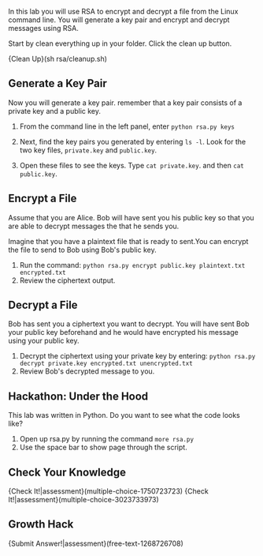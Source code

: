 

In this lab you will use RSA to encrypt and decrypt a file from the Linux command line. You will generate a key pair and encrypt and decrypt messages using RSA.


Start by clean everything up in your folder. Click the clean up button.

{Clean Up}(sh rsa/cleanup.sh)

## Generate a Key Pair
Now you will generate a key pair. remember that a key pair consists of a private key and a public key.

1. From the command line in the left panel, enter ```python rsa.py keys```

1. Next, find the key pairs you generated by entering ```ls -l```. Look for the two key files, ```private.key``` and ```public.key```. 
1. Open these files to see the keys. Type ```cat private.key```. and then ```cat public.key```. 

## Encrypt a File

Assume that you are Alice. Bob will have sent you his public key so that you are able to decrypt messages the that he sends you. 

Imagine that you have a plaintext file that is ready to sent.You can encrypt the file to send to Bob using Bob's public key. 
1. Run the command: 
```python rsa.py encrypt public.key plaintext.txt encrypted.txt```
2. Review the ciphertext output. 

## Decrypt a File

Bob has sent you a ciphertext you want to decrypt. You will have sent Bob your public key beforehand and he would have encrypted his message using your public key.

1. Decrypt the ciphertext using your private key by entering:
```python rsa.py decrypt private.key encrypted.txt unencrypted.txt```
2. Review Bob's decrypted message to you.

## Hackathon: Under the Hood
This lab was written in Python. Do you want to see what the code looks like? 
1. Open up rsa.py by running the command ```more rsa.py```
2. Use the space bar to show page through the script.

## Check Your Knowledge
{Check It!|assessment}(multiple-choice-1750723723)
{Check It!|assessment}(multiple-choice-3023733973)



## Growth Hack
{Submit Answer!|assessment}(free-text-1268726708)
